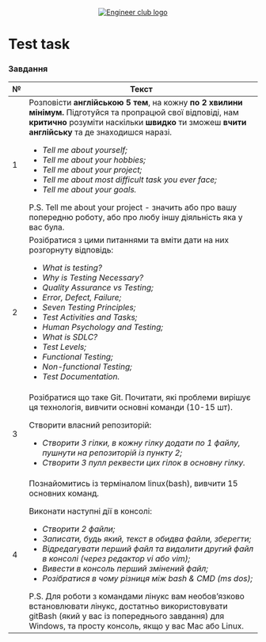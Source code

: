 
<p align="center">
<a href="https://www.facebook.com/profile.php?id=100071614890137">  
<img src="https://i.imgur.com/S9piHqp.png" alt="Engineer club logo"></a>
</p>

# Test task

### Завдання
| № | Текст |
| ------ | ------ |
| 1| Розповісти  **англійською 5 тем**, на кожну  **по 2 хвилини мінімум.** Підготуйся та пропрацюй свої відповіді, нам **критично** розуміти наскільки  **швидко** ти  зможеш  **вчити англійську** та де знаходишся наразі. <ul><li><i>Tell me about yourself;</i></li><li><i>Tell me about your hobbies;</i></li><li><i>Tell me about your project;</i></li><li><i>Tell me about most difficult task you ever face;</i></li><li><i>Tell me about your goals.</i></li></ul>  P.S. Tell me about your project - значить або про вашу попередню роботу, або про любу іншу діяльність яка у вас була.|
| 2|Розібратися з цими питаннями та вміти дати на них розгорнуту відповідь: <ul><li><i>What is testing?</i></li><li><i>Why is Testing Necessary?</i></li><li><i>Quality Assurance vs Testing;</i></li><li><i>Error, Defect, Failure;</i></li><li><i>Seven Testing Principles;</i></li><li><i>Test Activities and Tasks;</i></li><li><i>Human Psychology and Testing;</i></li><li><i>What is SDLC?</i></li><li><i>Test Levels;</i></li><li><i>Functional Testing;</i></li><li><i>Non-functional Testing;</i></li><li><i>Test Documentation.</i></li></ul> |
| 3|Розібратися що таке Git. Почитати, які проблеми вирішує ця технологія, вивчити основні команди (10-15 шт). <p>Створити власний репозиторій:</p> <ul><li><i>Створити 3 гілки, в кожну гілку додати по 1 файлу, пушнути на репозиторій із пункту 2;</i></li><li><i>Створити 3 пулл реквести цих гілок в основну гілку.</i></li></ul>  |
| 4| Познайомитись із терміналом linux(bash), вивчити 15 основних команд.<p>Виконати наступні дії в консолі:</p> <ul><li><i>Створити 2 файли;</i></li><li><i>Записати, будь який, текст в обидва файли, зберегти;</i></li><li><i>Відредагувати перший файл та видалити другий файл в консолі (через редактор vi або vim);</i></li><li><i>Вивести в консоль перший змінений файл;</i></li><li><i>Розібратися в чому різниця між bash & CMD (ms dos);</i></li></ul> P.S. Для роботи з командами лінукс вам необовʼязково встановлювати лінукс, достатньо використовувати gitBash (який у вас із попереднього завдання) для Windows, та просту консоль, якщо у вас Mac або Linux.|

